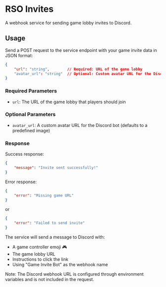 # RSO Invites

A webhook service for sending game lobby invites to Discord.

## Usage

Send a POST request to the service endpoint with your game invite data in JSON format:

```json
{
    "url": "string",        // Required: URL of the game lobby
    "avatar_url": "string"  // Optional: Custom avatar URL for the Discord bot
}
```

### Required Parameters
- `url`: The URL of the game lobby that players should join

### Optional Parameters
- `avatar_url`: A custom avatar URL for the Discord bot (defaults to a predefined image)

### Response

Success response:
```json
{
    "message": "Invite sent successfully!"
}
```

Error response:
```json
{
    "error": "Missing game URL"
}
```
or
```json
{
    "error": "Failed to send invite"
}
```

The service will send a message to Discord with:
- A game controller emoji 🎮
- The game lobby URL
- Instructions to click the link
- Using "Game Invite Bot" as the webhook name

Note: The Discord webhook URL is configured through environment variables and is not included in the request.